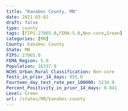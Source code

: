 ```yaml
---
title: "Kanabec County, MN"
date: 2021-03-02
draft: false
type: county
tags: [FIPS:27065.0,FEMA:5.0,Non-core,Green]
categories: [MN]
County: Kanabec County
State: MN
FIPS: 27065.0
FEMA_Region: 5.0
Population: 16337.0
NCHS_Urban_Rural_Classification: Non-core
Tests_in_prior_14_days: 855.0
Fourteen_day_test_rate_per_100000: 5234.0
Percent_Positivity_in_prior_14_days: 0.041
Level: Green
url: /states/MN/kanabec-county
---
```



